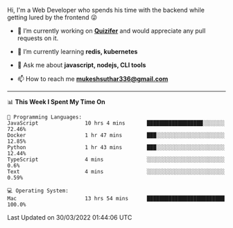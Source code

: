 Hi, I'm a Web Developer who spends his time with the backend while getting lured by the frontend 😜

- 🔭 I’m currently working on **[Quizifer](https://github.com/SutharMukesh/Quizifer/)** and would appreciate any pull requests on it.

- 🌱 I’m currently learning **redis, kubernetes**

- 💬 Ask me about **javascript, nodejs, CLI tools**

- 📫 How to reach me **mukeshsuthar336@gmail.com**

---
<!--START_SECTION:waka-->
📊 **This Week I Spent My Time On** 

```text
💬 Programming Languages: 
JavaScript               10 hrs 4 mins       ██████████████████░░░░░░░   72.46% 
Docker                   1 hr 47 mins        ███░░░░░░░░░░░░░░░░░░░░░░   12.85% 
Python                   1 hr 43 mins        ███░░░░░░░░░░░░░░░░░░░░░░   12.44% 
TypeScript               4 mins              ░░░░░░░░░░░░░░░░░░░░░░░░░   0.6% 
Text                     4 mins              ░░░░░░░░░░░░░░░░░░░░░░░░░   0.59%

💻 Operating System: 
Mac                      13 hrs 54 mins      █████████████████████████   100.0%

```


 Last Updated on 30/03/2022 01:44:06 UTC
<!--END_SECTION:waka-->
